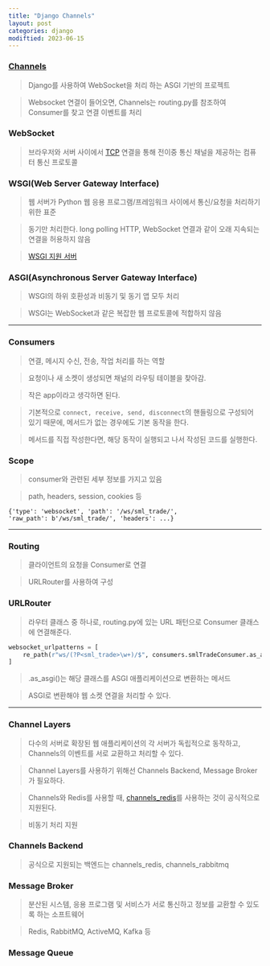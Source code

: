 ```yaml
---
title: "Django Channels"
layout: post
categories: django
modiftied: 2023-06-15
--- 
```



### [Channels](https://channels.readthedocs.io/en/stable/)
> Django를 사용하여 WebSocket을 처리 하는 ASGI 기반의 프로젝트

> Websocket 연결이 들어오면, Channels는 routing.py를 참조하여 Consumer를 찾고 연결 이벤트를 처리


### WebSocket
> 브라우저와 서버 사이에서 [TCP](https://lmj00.github.io/cs/tcp) 연결을 통해 전이중 통신 채널을 제공하는 컴퓨터 통신 프로토콜 


### WSGI(Web Server Gateway Interface)
> 웹 서버가 Python 웹 응용 프로그램/프레임워크 사이에서 통신/요청을 처리하기 위한 표준

> 동기만 처리한다. long polling HTTP, WebSocket 연결과 같이 오래 지속되는 연결을 허용하지 않음

> [WSGI 지원 서버](https://wsgi.readthedocs.io/en/latest/servers.html)


### ASGI(Asynchronous Server Gateway Interface)
> WSGI의 하위 호환성과 비동기 및 동기 앱 모두 처리

> WSGI는 WebSocket과 같은 복잡한 웹 프로토콜에 적합하지 않음

---

### Consumers
> 연결, 메시지 수신, 전송, 작업 처리를 하는 역할

> 요청이나 새 소켓이 생성되면 채널의 라우팅 테이블을 찾아감.

> 작은 app이라고 생각하면 된다.

> 기본적으로 `connect, receive, send, disconnect`의 핸들링으로 구성되어 있기 때문에, 메서드가 없는 경우에도 기본 동작을 한다.

> 메서드를 직접 작성한다면, 해당 동작이 실행되고 나서 작성된 코드를 실행한다.


### Scope
> consumer와 관련된 세부 정보를 가지고 있음

> path, headers, session, cookies 등

```terminal
{'type': 'websocket', 'path': '/ws/sml_trade/', 
'raw_path': b'/ws/sml_trade/', 'headers': ...}
``` 

---

### Routing
> 클라이언트의 요청을 Consumer로 연결

> URLRouter를 사용하여 구성


### URLRouter
> 라우터 클래스 중 하나로, routing.py에 있는 URL 패턴으로 Consumer 클래스에 연결해준다.

```python
websocket_urlpatterns = [
    re_path(r"ws/(?P<sml_trade>\w+)/$", consumers.smlTradeConsumer.as_asgi()),
]
```
> .as_asgi()는 해당 클래스를 ASGI 애플리케이션으로 변환하는 메서드

> ASGI로 변환해야 웹 소켓 연결을 처리할 수 있다.

---

### Channel Layers
> 다수의 서버로 확장된 웹 애플리케이션의 각 서버가 독립적으로 동작하고, Channels의 이벤트를 서로 교환하고 처리할 수 있다.

> Channel Layers를 사용하기 위해선 Channels Backend, Message Broker가 필요하다.

> Channels와 Redis를 사용할 때, [channels_redis](https://pypi.org/project/channels-redis/)를 사용하는 것이 공식적으로 지원된다.

> 비동기 처리 지원


### Channels Backend
> 공식으로 지원되는 백엔드는 channels_redis, channels_rabbitmq


### Message Broker
> 분산된 시스템, 응용 프로그램 및 서비스가 서로 통신하고 정보를 교환할 수 있도록 하는 소프트웨어

> Redis, RabbitMQ, ActiveMQ, Kafka 등


### Message Queue
> 